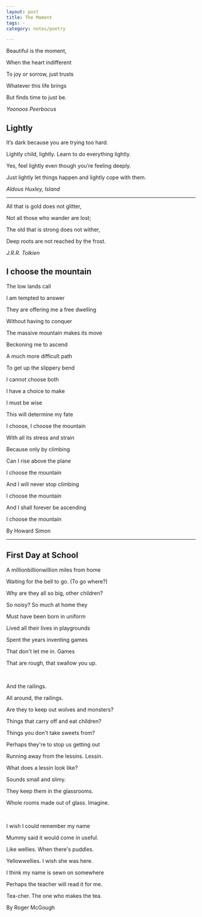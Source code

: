 ```yaml
---
layout: post
title: The Moment 
tags: - 
category: notes/poetry

--- 
```



Beautiful is the moment, 

When the heart indifferent

To joy or sorrow, just trusts

Whatever this life brings

But finds time to just be. 

*Yoonoos Peerbocus*

## Lightly

It’s dark because you are trying too hard.

Lightly child, lightly. Learn to do everything lightly.

Yes, feel lightly even though you’re feeling deeply.

Just lightly let things happen and lightly cope with them.

*Aldous Huxley, Island*

---

All that is gold does not glitter, 

Not all those who wander are lost; 

The old that is strong does not wither, 

Deep roots are not reached by the frost. 

*J.R.R. Tolkien*

## I choose the mountain 

The low lands call

I am tempted to answer

They are offering me a free dwelling 

Without having to conquer



The massive mountain makes its move

Beckoning me to ascend

A much more difficult path

To get up the slippery bend



I cannot choose both 

I have a choice to make

I must be wise

This will determine my fate



I choose, I choose the mountain

With all its stress and strain

Because only by climbing

Can I rise above the plane



I choose the mountain 

And I will never stop climbing

I choose the mountain

And I shall forever be ascending


I choose the mountain 


By Howard Simon 


---

## First Day at School 

A millionbillionwillion miles from home

Waiting for the bell to go. (To go where?) 

Why are they all so big, other children? 

So noisy? So much at home they

Must have been born in uniform

Lived all their lives in playgrounds

Spent the years inventing games

That don't let me in. Games

That are rough, that swallow you up. 

<br>

And the railings. 

All around, the railings. 

Are they to keep out wolves and monsters? 

Things that carry off and eat children? 

Things you don't take sweets from? 

Perhaps they're to stop us getting out

Running away from the lessins. Lessin. 

What does a lessin look like? 

Sounds small and slimy. 

They keep them in the glassrooms. 

Whole rooms made out of glass. Imagine. 

<br>


I wish I could remember my name

Mummy said it would come in useful. 

Like wellies. When there's puddles. 

Yellowwellies. I wish she was here. 

I think my name is sewn on somewhere

Perhaps the teacher will read it for me. 

Tea-cher. The one who makes the tea. 



By Roger McGough 
